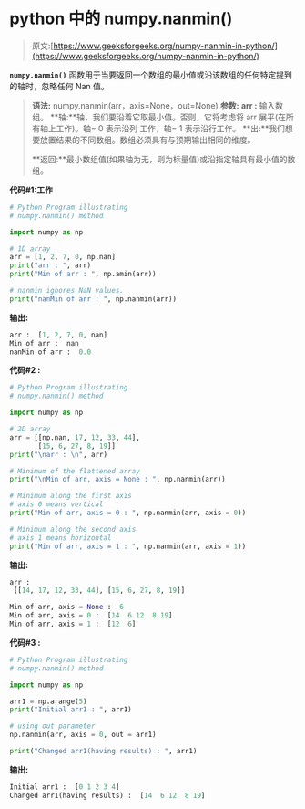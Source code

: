 # python 中的 numpy.nanmin()

> 原文:[https://www.geeksforgeeks.org/numpy-nanmin-in-python/](https://www.geeksforgeeks.org/numpy-nanmin-in-python/)

**`numpy.nanmin()`** 函数用于当要返回一个数组的最小值或沿该数组的任何特定提到的轴时，忽略任何 Nan 值。

> **语法:** numpy.nanmin(arr，axis=None，out=None)
> **参数:**
> **arr :** 输入数组。
> **轴:**轴，我们要沿着它取最小值。否则，它将考虑将 arr 展平(在所有轴上工作)。轴= 0 表示沿列
> 工作，轴= 1 表示沿行工作。
> **出:**我们想要放置结果的不同数组。数组必须具有与预期输出相同的维度。
> 
> **返回:**最小数组值(如果轴为无，则为标量值)或沿指定轴具有最小值的数组。

**代码#1:工作**

```py
# Python Program illustrating 
# numpy.nanmin() method 

import numpy as np

# 1D array 
arr = [1, 2, 7, 0, np.nan]
print("arr : ", arr) 
print("Min of arr : ", np.amin(arr))

# nanmin ignores NaN values. 
print("nanMin of arr : ", np.nanmin(arr))
```

**输出:**

```py
arr :  [1, 2, 7, 0, nan]
Min of arr :  nan
nanMin of arr :  0.0

```

**代码#2 :**

```py
# Python Program illustrating 
# numpy.nanmin() method 

import numpy as np

# 2D array 
arr = [[np.nan, 17, 12, 33, 44],  
       [15, 6, 27, 8, 19]] 
print("\narr : \n", arr) 

# Minimum of the flattened array 
print("\nMin of arr, axis = None : ", np.nanmin(arr)) 

# Minimum along the first axis 
# axis 0 means vertical 
print("Min of arr, axis = 0 : ", np.nanmin(arr, axis = 0)) 

# Minimum along the second axis 
# axis 1 means horizontal 
print("Min of arr, axis = 1 : ", np.nanmin(arr, axis = 1))  
```

**输出:**

```py
arr : 
 [[14, 17, 12, 33, 44], [15, 6, 27, 8, 19]]

Min of arr, axis = None :  6
Min of arr, axis = 0 :  [14  6 12  8 19]
Min of arr, axis = 1 :  [12  6]

```

**代码#3 :**

```py
# Python Program illustrating 
# numpy.nanmin() method 

import numpy as np

arr1 = np.arange(5) 
print("Initial arr1 : ", arr1)

# using out parameter
np.nanmin(arr, axis = 0, out = arr1)

print("Changed arr1(having results) : ", arr1)
```

**输出:**

```py
Initial arr1 :  [0 1 2 3 4]
Changed arr1(having results) :  [14  6 12  8 19]

```